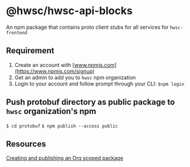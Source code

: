 # @hwsc/hwsc-api-blocks
An npm package that contains proto client stubs for all services for `hwsc-frontend`

## Requirement
1. Create an account with [www.npmjs.com](https://www.npmjs.com/signup)
1. Get an admin to add you to `hwsc` npm organization
1. Login to your account and follow prompt through your CLI: `$npm login`
 
## Push protobuf directory as public package to `hwsc` organization's npm
`$ cd protobuf`
`$ npm publish --access public`

## Resources
[Creating and publishing an Org scoped package](https://docs.npmjs.com/creating-and-publishing-an-org-scoped-package)
